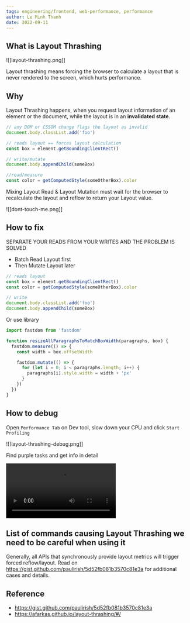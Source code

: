 ```yaml
---
tags: engineering/frontend, web-performance, performance
author: Le Minh Thanh
date: 2022-09-11
---
```


## What is Layout Thrashing

![[layout-thrashing.png]]

Layout thrashing means forcing the browser to calculate a layout that is never rendered to the screen, which hurts performance.

## Why

Layout Thrashing happens, when you request layout information of an element or the document, while the layout is in an **invalidated state**.

```js
// any DOM or CSSOM change flags the layout as invalid
document.body.classList.add('foo')

// reads layout == forces layout calculation
const box = element.getBoundingClientRect()

// write/mutate
document.body.appendChild(someBox)

//read/measure
const color = getComputedStyle(someOtherBox).color
```

Mixing Layout Read & Layout Mutation must wait for the browser to recalculate the layout and reflow to return your Layout value.

![[dont-touch-me.png]]

## How to fix

SEPARATE YOUR READS FROM YOUR WRITES AND THE PROBLEM IS SOLVED

- Batch Read Layout first
- Then Mutate Layout later

```js
// reads layout
const box = element.getBoundingClientRect()
const color = getComputedStyle(someOtherBox).color

// write
document.body.classList.add('foo')
document.body.appendChild(someBox)
```

Or use library

```js
import fastdom from 'fastdom'

function resizeAllParagraphsToMatchBoxWidth(paragraphs, box) {
  fastdom.measure(() => {
    const width = box.offsetWidth

    fastdom.mutate(() => {
      for (let i = 0; i < paragraphs.length; i++) {
        paragraphs[i].style.width = width + 'px'
      }
    })
  })
}
```

## How to debug

Open `Performance Tab` on Dev tool, slow down your CPU and click `Start Profiling` 

![[layout-thrashing-debug.png]]

Find purple tasks and get info in detail 


<video src="https://afarkas.github.io/layout-thrashing/material/layout-thrashing-debug.mp4" controls></video>

## List of commands causing Layout Thrashing we need to be careful when using it

Generally, all APIs that synchronously provide layout metrics will trigger forced reflow/layout. Read on https://gist.github.com/paulirish/5d52fb081b3570c81e3a for additional cases and details.


## Reference

- https://gist.github.com/paulirish/5d52fb081b3570c81e3a
- https://afarkas.github.io/layout-thrashing/#/
